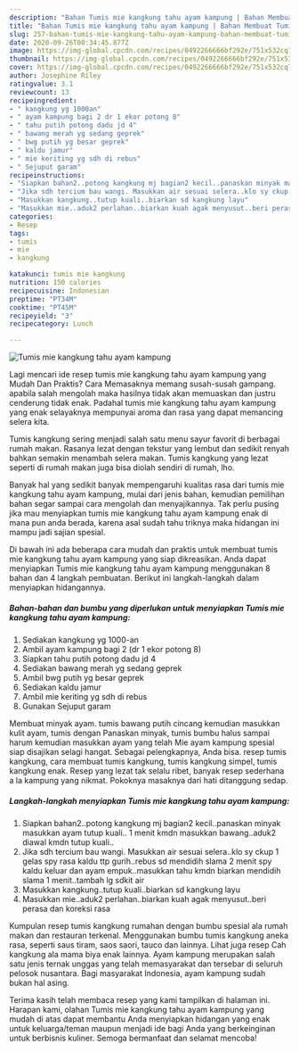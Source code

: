 ```yaml
---
description: "Bahan Tumis mie kangkung tahu ayam kampung | Bahan Membuat Tumis mie kangkung tahu ayam kampung Yang Menggugah Selera"
title: "Bahan Tumis mie kangkung tahu ayam kampung | Bahan Membuat Tumis mie kangkung tahu ayam kampung Yang Menggugah Selera"
slug: 257-bahan-tumis-mie-kangkung-tahu-ayam-kampung-bahan-membuat-tumis-mie-kangkung-tahu-ayam-kampung-yang-menggugah-selera
date: 2020-09-26T00:34:45.877Z
image: https://img-global.cpcdn.com/recipes/0492266666bf292e/751x532cq70/tumis-mie-kangkung-tahu-ayam-kampung-foto-resep-utama.jpg
thumbnail: https://img-global.cpcdn.com/recipes/0492266666bf292e/751x532cq70/tumis-mie-kangkung-tahu-ayam-kampung-foto-resep-utama.jpg
cover: https://img-global.cpcdn.com/recipes/0492266666bf292e/751x532cq70/tumis-mie-kangkung-tahu-ayam-kampung-foto-resep-utama.jpg
author: Josephine Riley
ratingvalue: 3.1
reviewcount: 13
recipeingredient:
- " kangkung yg 1000an"
- " ayam kampung bagi 2 dr 1 ekor potong 8"
- " tahu putih potong dadu jd 4"
- " bawang merah yg sedang geprek"
- " bwg putih yg besar geprek"
- " kaldu jamur"
- " mie keriting yg sdh di rebus"
- " Sejuput garam"
recipeinstructions:
- "Siapkan bahan2..potong kangkung mj bagian2 kecil..panaskan minyak masukkan ayam tutup kuali.. 1 menit kmdn masukkan bawang..aduk2 diawal kmdn tutup kuali.."
- "Jika sdh tercium bau wangi. Masukkan air sesuai selera..klo sy ckup 1 gelas spy rasa kaldu ttp gurih..rebus sd mendidih slama 2 menit spy kaldu keluar dan ayam empuk..masukkan tahu kmdn biarkan mendidih slama 1 menit..tambah lg sdkit air"
- "Masukkan kangkung..tutup kuali..biarkan sd kangkung layu"
- "Masukkan mie..aduk2 perlahan..biarkan kuah agak menyusut..beri perasa dan koreksi rasa"
categories:
- Resep
tags:
- tumis
- mie
- kangkung

katakunci: tumis mie kangkung 
nutrition: 150 calories
recipecuisine: Indonesian
preptime: "PT34M"
cooktime: "PT45M"
recipeyield: "3"
recipecategory: Lunch

---
```



![Tumis mie kangkung tahu ayam kampung](https://img-global.cpcdn.com/recipes/0492266666bf292e/751x532cq70/tumis-mie-kangkung-tahu-ayam-kampung-foto-resep-utama.jpg)

Lagi mencari ide resep tumis mie kangkung tahu ayam kampung yang Mudah Dan Praktis? Cara Memasaknya memang susah-susah gampang. apabila salah mengolah maka hasilnya tidak akan memuaskan dan justru cenderung tidak enak. Padahal tumis mie kangkung tahu ayam kampung yang enak selayaknya mempunyai aroma dan rasa yang dapat memancing selera kita.

Tumis kangkung sering menjadi salah satu menu sayur favorit di berbagai rumah makan. Rasanya lezat dengan tekstur yang lembut dan sedikit renyah bahkan semakin menambah selera makan. Tumis kangkung yang lezat seperti di rumah makan juga bisa diolah sendiri di rumah, lho.

Banyak hal yang sedikit banyak mempengaruhi kualitas rasa dari tumis mie kangkung tahu ayam kampung, mulai dari jenis bahan, kemudian pemilihan bahan segar sampai cara mengolah dan menyajikannya. Tak perlu pusing jika mau menyiapkan tumis mie kangkung tahu ayam kampung enak di mana pun anda berada, karena asal sudah tahu triknya maka hidangan ini mampu jadi sajian spesial.


Di bawah ini ada beberapa cara mudah dan praktis untuk membuat tumis mie kangkung tahu ayam kampung yang siap dikreasikan. Anda dapat menyiapkan Tumis mie kangkung tahu ayam kampung menggunakan 8 bahan dan 4 langkah pembuatan. Berikut ini langkah-langkah dalam menyiapkan hidangannya.

<!--inarticleads1-->

##### Bahan-bahan dan bumbu yang diperlukan untuk menyiapkan Tumis mie kangkung tahu ayam kampung:

1. Sediakan  kangkung yg 1000-an
1. Ambil  ayam kampung bagi 2 (dr 1 ekor potong 8)
1. Siapkan  tahu putih potong dadu jd 4
1. Sediakan  bawang merah yg sedang geprek
1. Ambil  bwg putih yg besar geprek
1. Sediakan  kaldu jamur
1. Ambil  mie keriting yg sdh di rebus
1. Gunakan  Sejuput garam


Membuat minyak ayam. tumis bawang putih cincang kemudian masukkan kulit ayam, tumis dengan Panaskan minyak, tumis bumbu halus sampai harum kemudian masukkan ayam yang telah Mie ayam kampung spesial siap disajikan selagi hangat. Sebagai pelengkapnya, Anda bisa. resep tumis kangkung, cara membuat tumis kangkung, tumis kangkung simpel, tumis kangkung enak. Resep yang lezat tak selalu ribet, banyak resep sederhana a la kampung yang nikmat. Pokoknya masaknya dari hati ditanggung sedap. 

<!--inarticleads2-->

##### Langkah-langkah menyiapkan Tumis mie kangkung tahu ayam kampung:

1. Siapkan bahan2..potong kangkung mj bagian2 kecil..panaskan minyak masukkan ayam tutup kuali.. 1 menit kmdn masukkan bawang..aduk2 diawal kmdn tutup kuali..
1. Jika sdh tercium bau wangi. Masukkan air sesuai selera..klo sy ckup 1 gelas spy rasa kaldu ttp gurih..rebus sd mendidih slama 2 menit spy kaldu keluar dan ayam empuk..masukkan tahu kmdn biarkan mendidih slama 1 menit..tambah lg sdkit air
1. Masukkan kangkung..tutup kuali..biarkan sd kangkung layu
1. Masukkan mie..aduk2 perlahan..biarkan kuah agak menyusut..beri perasa dan koreksi rasa


Kumpulan resep tumis kangkung rumahan dengan bumbu spesial ala rumah makan dan restauran terkenal. Menggunakan bumbu tumis kangkung aneka rasa, seperti saus tiram, saos saori, tauco dan lainnya. Lihat juga resep Cah kangkung ala mama biya enak lainnya. Ayam kampung merupakan salah satu jenis ternak unggas yang telah memasyarakat dan tersebar di seluruh pelosok nusantara. Bagi masyarakat Indonesia, ayam kampung sudah bukan hal asing. 

Terima kasih telah membaca resep yang kami tampilkan di halaman ini. Harapan kami, olahan Tumis mie kangkung tahu ayam kampung yang mudah di atas dapat membantu Anda menyiapkan hidangan yang enak untuk keluarga/teman maupun menjadi ide bagi Anda yang berkeinginan untuk berbisnis kuliner. Semoga bermanfaat dan selamat mencoba!
